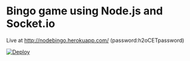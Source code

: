 # Bingo game using Node.js and Socket.io

Live at http://nodebingo.herokuapp.com/ 
(password:h2oCETpassword)

[![Deploy](https://www.herokucdn.com/deploy/button.svg)](https://heroku.com/deploy)
